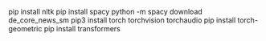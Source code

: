 pip install nltk
pip install spacy
python -m spacy download de_core_news_sm
pip3 install torch torchvision torchaudio
pip install torch-geometric
pip install transformers